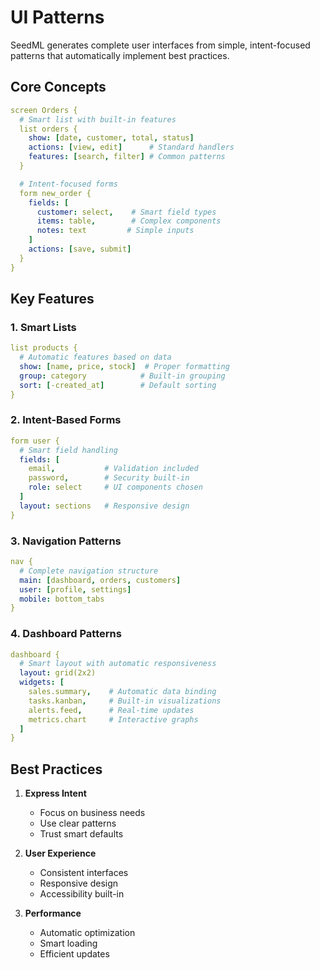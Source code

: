 # UI Patterns

SeedML generates complete user interfaces from simple, intent-focused patterns that automatically implement best practices.

## Core Concepts

```yaml
screen Orders {
  # Smart list with built-in features
  list orders {
    show: [date, customer, total, status]
    actions: [view, edit]      # Standard handlers
    features: [search, filter] # Common patterns
  }

  # Intent-focused forms
  form new_order {
    fields: [
      customer: select,    # Smart field types
      items: table,        # Complex components
      notes: text         # Simple inputs
    ]
    actions: [save, submit]
  }
}
```

## Key Features

### 1. Smart Lists
```yaml
list products {
  # Automatic features based on data
  show: [name, price, stock]  # Proper formatting
  group: category            # Built-in grouping
  sort: [-created_at]        # Default sorting
}
```

### 2. Intent-Based Forms
```yaml
form user {
  # Smart field handling
  fields: [
    email,           # Validation included
    password,        # Security built-in
    role: select     # UI components chosen
  ]
  layout: sections   # Responsive design
}
```

### 3. Navigation Patterns
```yaml
nav {
  # Complete navigation structure
  main: [dashboard, orders, customers]
  user: [profile, settings]
  mobile: bottom_tabs
}
```

### 4. Dashboard Patterns
```yaml
dashboard {
  # Smart layout with automatic responsiveness
  layout: grid(2x2)
  widgets: [
    sales.summary,    # Automatic data binding
    tasks.kanban,     # Built-in visualizations 
    alerts.feed,      # Real-time updates
    metrics.chart     # Interactive graphs
  ]
}
```

## Best Practices

1. **Express Intent**
   - Focus on business needs
   - Use clear patterns
   - Trust smart defaults

2. **User Experience**
   - Consistent interfaces
   - Responsive design
   - Accessibility built-in

3. **Performance**
   - Automatic optimization
   - Smart loading
   - Efficient updates
